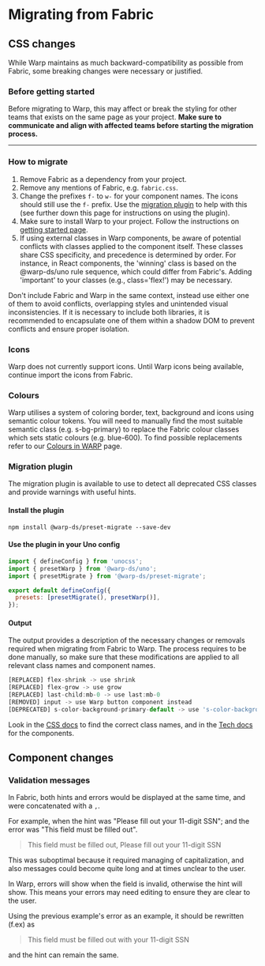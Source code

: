 # Migrating from Fabric

## CSS changes

While Warp maintains as much backward-compatibility as possible from Fabric,
some breaking changes were necessary or justified.

### Before getting started

Before migrating to Warp, this may affect or break the styling for other teams that exists on the same page as your project. **Make sure to communicate and align with affected teams before starting the migration process.**

---

### How to migrate

1. Remove Fabric as a dependency from your project.
2. Remove any mentions of Fabric, e.g. `fabric.css`.
3. Change the prefixes `f-` to `w-` for your component names. The icons should still use the `f-` prefix. Use the [migration plugin](https://github.com/warp-ds/preset-migrate) to help with this (see further down this page for instructions on using the plugin).
4. Make sure to install Warp to your project. Follow the instructions on [getting started page](/getting-started/developers/).
5. If using external classes in Warp components, be aware of potential conflicts with classes applied to the component itself. These classes share CSS specificity, and precedence is determined by order. For instance, in React components, the 'winning' class is based on the @warp-ds/uno rule sequence, which could differ from Fabric's. Adding 'important' to your classes (e.g., class='flex!') may be necessary.

Don't include Fabric and Warp in the same context, instead use either one of them to avoid conflicts, overlapping styles and unintended visual inconsistencies.
If it is necessary to include both libraries, it is recommended to encapsulate one of them within a shadow DOM to prevent conflicts and ensure proper isolation.

### Icons

Warp does not currently support icons. Until Warp icons being available, continue import the icons from Fabric.

### Colours

Warp utilises a system of coloring border, text, background and icons using semantic colour tokens. You will need to manually find the most suitable semantic class (e.g. s-bg-primary) to replace the Fabric colour classes which sets static colours (e.g. blue-600). To find possible replacements refer to our [Colours in WARP](https://warp-ds.github.io/colour-tokens-overview/) page.

### Migration plugin

The migration plugin is available to use to detect all deprecated CSS classes and provide warnings with useful hints.

#### Install the plugin

```shell
npm install @warp-ds/preset-migrate --save-dev
```

#### Use the plugin in your Uno config

```js
import { defineConfig } from 'unocss';
import { presetWarp } from '@warp-ds/uno';
import { presetMigrate } from '@warp-ds/preset-migrate';

export default defineConfig({
  presets: [presetMigrate(), presetWarp()],
});
```

#### Output

The output provides a description of the necessary changes or removals required when migrating from Fabric to Warp. The process requires to be done manually, so make sure that these modifications are applied to all relevant class names and component names.

```js
[REPLACED] flex-shrink -> use shrink
[REPLACED] flex-grow -> use grow
[REPLACED] last-child:mb-0 -> use last:mb-0
[REMOVED] input -> use Warp button component instead
[DEPRECATED] s-color-background-primary-default -> use 's-color-background-primary'
```

Look in the [CSS docs](https://warp-ds.github.io/css-docs/) to find the correct class names, and in the [Tech docs](https://warp-ds.github.io/tech-docs) for the components.

## Component changes

### Validation messages

In Fabric, both hints and errors would be displayed at the same time, and were concatenated with a `,`.

For example, when the hint was "Please fill out your 11-digit SSN"; and the error was "This field must be filled out".

> This field must be filled out, Please fill out your 11-digit SSN

This was suboptimal because it required managing of capitalization, and also messages could become quite long and at times unclear to the user.

In Warp, errors will show when the field is invalid, otherwise the hint will show. This means your errors may need editing to ensure they are clear to the user.

Using the previous example's error as an example, it should be rewritten (f.ex) as

> This field must be filled out with your 11-digit SSN

and the hint can remain the same.

<!--@include: ../colors.md-->
